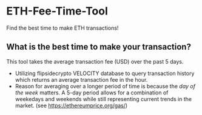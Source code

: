 # ETH-Fee-Time-Tool
Find the best time to make ETH transactions!

## What is the best time to make your transaction?
This tool takes the average transaction fee (USD) over the past 5 days.
* Utilizing flipsidecrypto VELOCITY database to query transaction history which returns an average transaction fee in the hour.
* Reason for averaging over a longer period of time is because the *day of the week* matters. A 5-day period allows for a combination of weekedays and weekends while still representing current trends in the market. (see https://ethereumprice.org/gas/)
